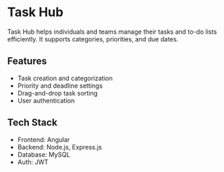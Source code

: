 # Task Hub

Task Hub helps individuals and teams manage their tasks and to-do lists efficiently. It supports categories, priorities, and due dates.

## Features
- Task creation and categorization
- Priority and deadline settings
- Drag-and-drop task sorting
- User authentication

## Tech Stack
- Frontend: Angular
- Backend: Node.js, Express.js
- Database: MySQL
- Auth: JWT
